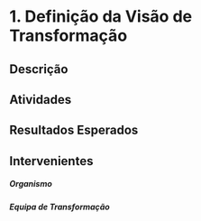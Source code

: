 # 1. Definição da Visão de Transformação

## Descrição

## Atividades


## Resultados Esperados

## Intervenientes
##### Organismo

##### Equipa de Transformação
